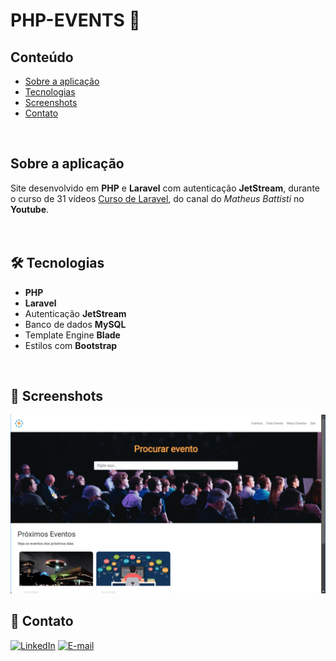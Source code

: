 # PHP-EVENTS 🎎


## Conteúdo
* [Sobre a aplicação](#sobre-a-aplicação)
* [Tecnologias](#hammer_and_wrench-tecnologias)
* [Screenshots](#camera_flash-screenshots)
* [Contato](#email-contato)

<br />

## Sobre a aplicação
Site desenvolvido em __PHP__ e __Laravel__ com autenticação __JetStream__, durante o curso de 31 vídeos [Curso de Laravel](https://www.youtube.com/playlist?list=PLnDvRpP8BnewYKI1n2chQrrR4EYiJKbUG), do canal do _Matheus Battisti_ no __Youtube__.<br />
<br />
<br />

## :hammer_and_wrench: Tecnologias
* __PHP__
* __Laravel__
* Autenticação __JetStream__
* Banco de dados __MySQL__
* Template Engine __Blade__
* Estilos com __Bootstrap__
<br />

## :camera_flash: Screenshots
![](https://github.com/luiizsilverio/php-events/blob/main/resources/assets/php-events.gif)
<br />


## :email: Contato

[![LinkedIn](https://img.shields.io/badge/LinkedIn-0077B5?style=for-the-badge&logo=linkedin&logoColor=white)](https://www.linkedin.com/in/luiz-s-de-oliveira-6b6067210)
[![E-mail](https://img.shields.io/badge/Gmail-D14836?style=for-the-badge&logo=gmail&logoColor=white)](mailto:luiiz.silverio@gmail.com)
